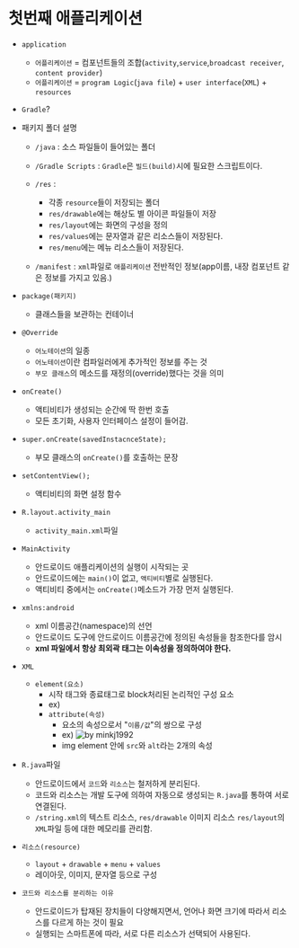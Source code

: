 # 첫번째 애플리케이션

- `application`
    - `어플리케이션` = 컴포넌트들의 조합(`activity`,`service`,`broadcast receiver`, `content provider`)
    - `어플리케이션` = `program Logic`(`java file`) + `user interface`(`XML`) + `resources` 

- `Gradle`? 

- 패키지 폴더 설명
    - `/java` : 소스 파일들이 들어있는 폴더
    - `/Gradle Scripts` : `Gradle`은 `빌드(build)`시에 필요한 스크립트이다. 
    - `/res` :
        - 각종 `resource`들이 저장되는 폴더
        - `res/drawable`에는 해상도 별 아이콘 파일들이 저장
        - `res/layout`에는 화면의 구성을 정의
        - `res/values`에는 문자열과 같은 리소스들이 저장된다.
        - `res/menu`에는 메뉴 리소스들이 저장된다.

    - `/manifest` : `xml`파일로 `애플리케이션` 전반적인 정보(app이름, 내장 컴포넌트 같은 정보를 가지고 있음.)

- `package(패키지)`
    - 클래스들을 보관하는 컨테이너

- `@Override`
    - `어노테이션`의 일종
    - `어노테이션`이란 컴파일러에게 추가적인 정보를 주는 것
    - `부모 클래스`의 메소드를 재정의(override)했다는 것을 의미

- `onCreate()`
    - 액티비티가 생성되는 순간에 딱 한번 호출
    - 모든 초기화, 사용자 인터페이스 설정이 들어감.

- `super.onCreate(savedInstacnceState);`
    - 부모 클래스의 `onCreate()`를 호출하는 문장

- `setContentView();`
    - 액티비티의 화면 설정 함수
- `R.layout.activity_main`
    - `activity_main.xml`파일 

- `MainActivity`
    - 안드로이드 애플리케이션의 실행이 시작되는 곳
    - 안드로이드에는 `main()`이 없고, `액티비티`별로 실행된다.
    - 액티비티 중에서는 `onCreate()`메소드가 가장 먼저 실행된다.

- `xmlns:android`
    - xml 이름공간(namespace)의 선언
    - 안드로이드 도구에 안드로이드 이름공간에 정의된 속성들을 참조한다를 암시
    - **xml 파일에서 항상 최외곽 태그는 이속성을 정의하여야 한다.**

- `XML`
    - `element(요소)`
        - 시작 태그와 종료태그로 block처리된 논리적인 구성 요소
        - ex) <div></div>
        - `attribute(속성)`
            - 요소의 속성으로서 "`이름/값`"의 쌍으로 구성
            - ex) <img src="minkj1992.jpg" alt="by minkj1992"/>
            - img element 안에 `src`와 `alt`라는 2개의 속성 
            
- `R.java`파일
    - 안드로이드에서 `코드`와 `리소스`는 철저하게 분리된다.
    - 코드와 리소스는 개발 도구에 의하여 자동으로 생성되는 `R.java`를 통하여 서로 연결된다.
    - `/string.xml`의 텍스트 리소스, `res/drawable` 이미지 리소스 `res/layout`의 `XML`파일 등에 대한 메모리를 관리함.



- `리소스(resource)`
    - `layout` + `drawable` + `menu` + `values`
    - 레이아웃, 이미지, 문자열 등으로 구성
- `코드와 리소스를 분리하는 이유`
    - 안드로이드가 탑재된 장치들이 다양해지면서, 언어나 화면 크기에 따라서 리소스를 다르게 하는 것이 필요
    - 실행되는 스마트폰에 따라, 서로 다른 리소스가 선택되어 사용된다.

